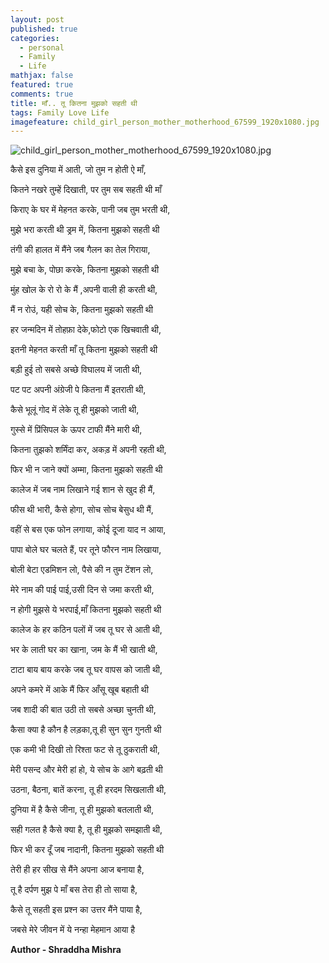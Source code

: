 ```yaml
---
layout: post
published: true
categories:
  - personal
  - Family
  - Life
mathjax: false
featured: true
comments: true
title: माँ.. तू कितना मुझको सहती थी
tags: Family Love Life
imagefeature: child_girl_person_mother_motherhood_67599_1920x1080.jpg
---
```

![child_girl_person_mother_motherhood_67599_1920x1080.jpg]({{site.baseurl}}/images/child_girl_person_mother_motherhood_67599_1920x1080.jpg)


कैसे इस दुनिया में आती, जो तुम न होती ऐ माँ, 

कितने नखरे तुम्हें दिखाती, पर तुम सब सहती थी माँ

किराए के घर में मेहनत करके, पानी जब तुम भरती थी, 

मुझे भरा करती थी ड्रम में, कितना मुझको सहती थी

तंगी की हालत में मैंने जब गैलन का तेल गिराया, 

मुझे बचा के, पोछा करके, कितना मुझको सहती थी 

मुंह खोल के रो रो के मैं ,अपनी वाली ही करती थी, 

मैं न रोउं, यही सोच के, कितना मुझको सहती थी 

हर जन्मदिन में तोहफ़ा देके,फोटो एक खिचवाती थी, 

इतनी मेहनत करती माँ तू कितना मुझको सहती थी 


बड़ी हुई तो सबसे अच्छे विघालय में जाती थी, 

पट पट अपनी अंग्रेजी पे कितना मैं इतराती थी, 

कैसे भूलूं गोद में लेके तू ही मुझको जाती थी, 

गुस्से में प्रिंसिपल के ऊपर टाफी मैंने मारी थी, 

कितना तुझको शर्मिंदा कर, अकड़ में अपनी रहती थी, 

फिर भी न जाने क्यों अम्मा, कितना मुझको सहती थी 

कालेज में जब नाम लिखाने गई शान से खुद ही मैं, 

फीस थी भारी, कैसे होगा, सोच सोच बेसुध थी मैं, 

वहीं से बस एक फोन लगाया, कोई दूजा याद न आया, 

पापा बोले घर चलते हैं, पर तूने फौरन नाम लिखाया,

बोली बेटा एडमिशन लो, पैसे की न तुम टेंशन लो, 

मेरे नाम की पाई पाई,उसी दिन से जमा करती थी,  

न होगी मुझसे ये भरपाई,माँ कितना मुझको सहती थी

कालेज के हर कठिन पलों में जब तू घर से आती थी, 

भर के लाती घर का खाना, जम के मैं भी खाती थी, 

टाटा बाय बाय करके जब तू घर वापस को जाती थी, 

अपने कमरे में आके मैं फिर आँसू खूब बहाती थी 

जब शादी की बात उठी तो सबसे अच्छा चुनती थी, 

कैसा क्या है कौन है लड़का,तू ही सुन सुन गुनती थी 

एक कमी भी दिखी तो रिश्ता फट से तू ठुकराती थी, 

मेरी पसन्द और मेरी हां हो, ये सोच के आगे बढ़ती थी 

उठना, बैठना, बातें करना, तू ही हरदम सिखलाती थी,

दुनिया में है कैसे जीना, तू ही मुझको बतलाती थी, 

सही गलत है कैसे क्या है, तू ही मुझको समझाती थी, 

फिर भी कर दूँ जब नादानी, कितना मुझको सहती थी 

तेरी ही हर सीख से मैंने अपना आज बनाया है, 

तू है दर्पण मुझ पे माँ बस तेरा ही तो साया है, 

कैसे तू सहती इस प्रश्न का उत्तर मैंने पाया है, 

जबसे मेरे जीवन में ये नन्हा मेहमान आया है 

**Author - Shraddha Mishra**